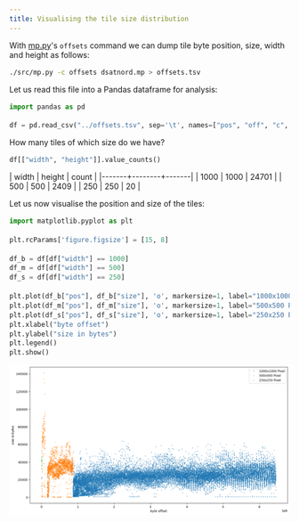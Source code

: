 ```yaml
---
title: Visualising the tile size distribution
---
```


With [mp.py](/src/mp.py)'s `offsets` command we can dump tile byte
position, size, width and height as follows:

```sh
./src/mp.py -c offsets dsatnord.mp > offsets.tsv
```

Let us read this file into a Pandas dataframe for analysis:

```python
import pandas as pd

df = pd.read_csv("../offsets.tsv", sep='\t', names=["pos", "off", "c", "size", "width", "height"])
```

How many tiles of which size do we have?

```python
df[["width", "height"]].value_counts()
```

| width | height | count |
|-------+--------+-------|
|  1000 |   1000 | 24701 |
|   500 |    500 |  2409 |
|   250 |    250 |    20 |

Let us now visualise the position and size of the tiles:

```python
import matplotlib.pyplot as plt

plt.rcParams['figure.figsize'] = [15, 8]

df_b = df[df["width"] == 1000]
df_m = df[df["width"] == 500]
df_s = df[df["width"] == 250]

plt.plot(df_b["pos"], df_b["size"], 'o', markersize=1, label="1000x1000 Pixel")
plt.plot(df_m["pos"], df_m["size"], 'o', markersize=1, label="500x500 Pixel")
plt.plot(df_s["pos"], df_s["size"], 'o', markersize=1, label="250x250 Pixel")
plt.xlabel("byte offset")
plt.ylabel("size in bytes")
plt.legend()
plt.show()
```

![](/img/offsets_sizes.png)
